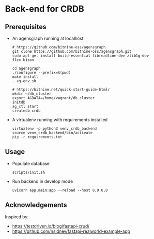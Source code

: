 # Back-end for CRDB

## Prerequisites

* An agensgraph running at localhost

    ```
    # https://github.com/bitnine-oss/agensgraph
    git clone https://github.com/bitnine-oss/agensgraph.git
    sudo apt-get install build-essential libreadline-dev zlib1g-dev flex bison

    cd agensgraph
    ./configure --prefix=$(pwd)
    make install
    . ag-env.sh

    # https://bitnine.net/quick-start-guide-html/
    mkdir ~/db_cluster
    export AGDATA=/home/vagrant/db_cluster
    initdb
    ag_ctl start
    createdb crdb
    ```

* A virtualenv running with requirements installed

    ```
    virtualenv -p python3 venv_crdb_backend
    source venv_crdb_backend/bin/activate
    pip -r requirements.txt
    ```

## Usage

* Populate database

    ```
    scripts/init.sh
    ```

* Run backend in develop mode

    ```
    uvicorn app.main:app --reload --host 0.0.0.0
    ```

## Acknowledgements

Inspired by:
* https://testdriven.io/blog/fastapi-crud/
* https://github.com/nsidnev/fastapi-realworld-example-app

